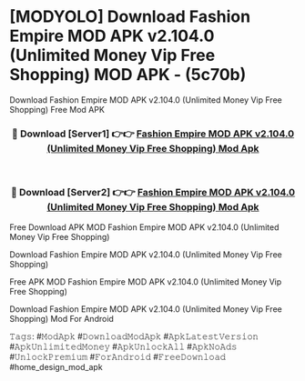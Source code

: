 # [MODYOLO] Download Fashion Empire MOD APK v2.104.0 (Unlimited Money Vip Free Shopping) MOD APK - (5c70b)
Download Fashion Empire MOD APK v2.104.0 (Unlimited Money Vip Free Shopping) Free Mod APK

<div align="center">
<h3>🔴 Download [Server1] 👉👉 <a href="https://apk-comot.site?title=Fashion_Empire_MOD_APK_v2.104.0_(Unlimited_Money_Vip_Free_Shopping)">Fashion Empire MOD APK v2.104.0 (Unlimited Money Vip Free Shopping) Mod Apk</a></h3><br>

<h3>🔴 Download [Server2] 👉👉 <a href="https://apk-comot.site?title=Fashion_Empire_MOD_APK_v2.104.0_(Unlimited_Money_Vip_Free_Shopping)">Fashion Empire MOD APK v2.104.0 (Unlimited Money Vip Free Shopping) Mod Apk</a></h3>
</div>


Free Download APK MOD Fashion Empire MOD APK v2.104.0 (Unlimited Money Vip Free Shopping)

Download Fashion Empire MOD APK v2.104.0 (Unlimited Money Vip Free Shopping) 

Free APK MOD Fashion Empire MOD APK v2.104.0 (Unlimited Money Vip Free Shopping) 

Download Fashion Empire MOD APK v2.104.0 (Unlimited Money Vip Free Shopping) Mod For Android

𝚃𝚊𝚐𝚜: #𝙼𝚘𝚍𝙰𝚙𝚔 #𝙳𝚘𝚠𝚗𝚕𝚘𝚊𝚍𝙼𝚘𝚍𝙰𝚙𝚔 #𝙰𝚙𝚔𝙻𝚊𝚝𝚎𝚜𝚝𝚅𝚎𝚛𝚜𝚒𝚘𝚗 #𝙰𝚙𝚔𝚄𝚗𝚕𝚒𝚖𝚒𝚝𝚎𝚍𝙼𝚘𝚗𝚎𝚢 #𝙰𝚙𝚔𝚄𝚗𝚕𝚘𝚌𝚔𝙰𝚕𝚕 #𝙰𝚙𝚔𝙽𝚘𝙰𝚍𝚜 #𝚄𝚗𝚕𝚘𝚌𝚔𝙿𝚛𝚎𝚖𝚒𝚞𝚖 #𝙵𝚘𝚛𝙰𝚗𝚍𝚛𝚘𝚒𝚍 #𝙵𝚛𝚎𝚎𝙳𝚘𝚠𝚗𝚕𝚘𝚊𝚍 #home_design_mod_apk